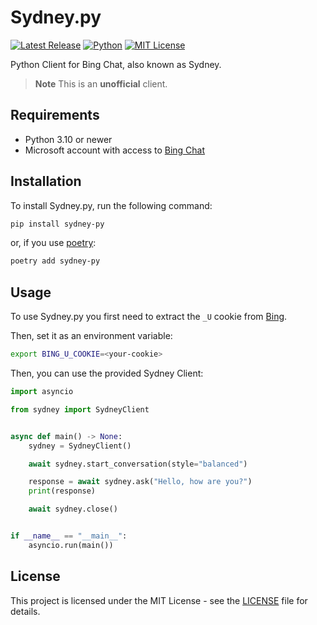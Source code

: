 # Sydney.py

[![Latest Release](https://img.shields.io/github/v/release/vsakkas/sydney.py.svg)](https://github.com/vsakkas/sydney.py/releases/tag/v0.5.0)
[![Python](https://img.shields.io/badge/python-3.10+-blue.svg)](https://www.python.org/downloads/)
[![MIT License](https://img.shields.io/badge/license-MIT-blue)](https://github.com/vsakkas/sydney.py/blob/master/LICENSE)

Python Client for Bing Chat, also known as Sydney.

> **Note**
> This is an **unofficial** client.

## Requirements

- Python 3.10 or newer
- Microsoft account with access to [Bing Chat](https://bing.com/chat)

## Installation

To install Sydney.py, run the following command:

```bash
pip install sydney-py
```

or, if you use [poetry](https://python-poetry.org/):

```bash
poetry add sydney-py
```

## Usage

To use Sydney.py you first need to extract the `_U` cookie from [Bing](https://bing.com).

Then, set it as an environment variable:

```bash
export BING_U_COOKIE=<your-cookie>
```

Then, you can use the provided Sydney Client:

```python
import asyncio

from sydney import SydneyClient


async def main() -> None:
    sydney = SydneyClient()

    await sydney.start_conversation(style="balanced")

    response = await sydney.ask("Hello, how are you?")
    print(response)

    await sydney.close()


if __name__ == "__main__":
    asyncio.run(main())
```

## License

This project is licensed under the MIT License - see the [LICENSE](https://github.com/vsakkas/sydney.py/blob/master/LICENSE) file for details.
